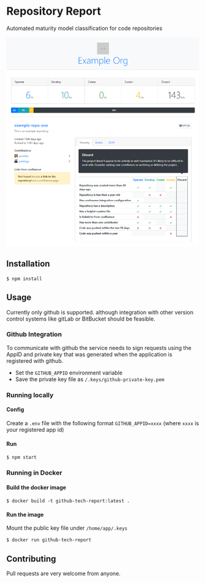 # Repository Report
Automated maturity model classification for code repositories

![example report](./docs/example-report.png)

## Installation
```
$ npm install
```

## Usage
Currently only github is supported. although integration with other version
control systems like gitLab or BitBucket should be feasible.

### Github Integration
To communicate with github the service needs to sign requests using the AppID
and private key that was generated when the application is registered with
github.
- Set the `GITHUB_APPID` environment variable
- Save the private key file as `/.keys/github-private-key.pem`

### Running locally
#### Config
Create a `.env` file with the following format `GITHUB_APPID=xxxx` (where `xxxx`
is your registered app id)

#### Run
```
$ npm start
```
### Running in Docker

#### Build the docker image
```
$ docker build -t github-tech-report:latest .
```

#### Run the image
Mount the public key file under `/home/app/.keys`
```
$ docker run github-tech-report
```

## Contributing
Pull requests are very welcome from anyone.
